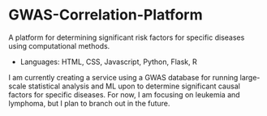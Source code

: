 # GWAS-Correlation-Platform
A platform for determining significant risk factors for specific diseases using computational methods.
 - Languages: HTML, CSS, Javascript, Python, Flask, R

I am currently creating a service using a GWAS database for running large-scale statistical analysis and ML upon to determine significant causal factors for specific diseases. For now, I am focusing on leukemia and lymphoma, but I plan to branch out in the future. 
 
 
